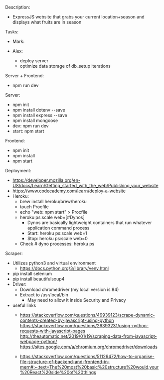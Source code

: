 Description:
- ExpressJS website that grabs your current location+season and displays what fruits are in season

Tasks:
- Mark:

- Alex:
    - deploy server
    - optimize data storage of db_setup iterations

Server + Frontend:
- npm run dev

Server:
- npm init
- npm install dotenv --save
- npm install express --save
- npm install mongoose
- dev:  npm run dev
- start: npm start

Frontend:
- npm init
- npm install
- npm start

Deployment:
- https://developer.mozilla.org/en-US/docs/Learn/Getting_started_with_the_web/Publishing_your_website
- https://www.codecademy.com/learn/deploy-a-website
- Heroku:
    - brew install heroku/brew/heroku
    - touch Procfile
    - echo "web: npm start" > Procfile
    - heroku ps:scale web=[#Dynos]
        - Dynos are basically lightweight containers that run whatever application command process
        - Start: heroku ps:scale web=1 
        - Stop: heroku ps:scale web=0
    - Check # dyno processes: heroku ps

Scraper:
- Utilizes python3 and virtual environment
    - https://docs.python.org/3/library/venv.html
- pip install selenium
- pip install beautifulsoup4
- Driver:
    - Download chromedriver (my local version is 84)
    - Extract to /usr/local/bin 
        - May need to allow it inside Security and Privacy
- useful links
    - https://stackoverflow.com/questions/49939123/scrape-dynamic-contents-created-by-javascript-using-python
    https://stackoverflow.com/questions/26393231/using-python-requests-with-javascript-pages
    http://theautomatic.net/2019/01/19/scraping-data-from-javascript-webpage-python/
    https://sites.google.com/a/chromium.org/chromedriver/downloads

    - https://stackoverflow.com/questions/51126472/how-to-organise-file-structure-of-backend-and-frontend-in-mern#:~:text=The%20most%20basic%20structure%20would,your%20React%20side%20of%20things
